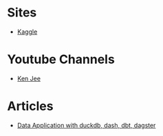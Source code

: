# Sites
  * [Kaggle](https://www.kaggle.com/datasets)
  
# Youtube Channels
  * [Ken Jee](https://www.youtube.com/channel/UCiT9RITQ9PW6BhXK0y2jaeg)

# Articles
  * [Data Application with duckdb, dash, dbt, dagster](https://franloza.medium.com/building-a-data-application-with-duckdb-43823070730)
